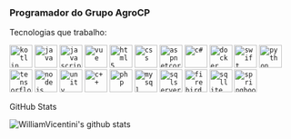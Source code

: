 ### Programador do Grupo AgroCP

Tecnologias que trabalho:


<code><img alt="kotlin" src="https://emojis.slackmojis.com/emojis/images/1496063955/2351/kotlin.png?1496063955" width="40"></code>
<code><img alt="java" src="https://emojis.slackmojis.com/emojis/images/1450733280/232/java.png?1450733280" width="40"></code>
<code><img alt="javascript" src="https://emojis.slackmojis.com/emojis/images/1450441296/151/javascript.png?1450441296" width="40"></code>
<code><img alt="vue" src="https://emojis.slackmojis.com/emojis/images/1483052921/1537/vue.png?1483052921" width="40"></code>
<code><img alt="html5" src="https://emojis.slackmojis.com/emojis/images/1470343792/719/html5.png?1470343792" width="40"></code>
<code><img alt="css" src="https://emojis.slackmojis.com/emojis/images/1497185511/2411/css.jpg?1497185511" width="40"></code>
<code><img alt="aspnetcore" src="https://miro.medium.com/max/875/0*t0CmIjLNKeKT1GaS.png" width="40"></code>
<code><img alt="c#" src="https://growiz.com.br/wp-content/uploads/2020/08/kisspng-c-programming-language-logo-microsoft-visual-stud-atlas-portfolio-5b899192d7c600.1628571115357423548838.png" width="40"></code>
<code><img alt="docker" src="https://emojis.slackmojis.com/emojis/images/1462400762/397/docker.png?1462400762" width="40"></code>
<code><img alt="swift" src="https://emojis.slackmojis.com/emojis/images/1514391005/3320/swift.png?1514391005" width="40"></code>
<code><img alt="python" src="https://emojis.slackmojis.com/emojis/images/1450319444/32/python.png?1450319444" width="40"></code>
<code><img alt="tensorflow" src="https://emojis.slackmojis.com/emojis/images/1487230631/1765/tensorflow.png?1487230631" width="40"></code>
<code><img alt="nodejs" src="https://emojis.slackmojis.com/emojis/images/1533426774/4425/nodejs.png?1533426774" width="40"></code>
<code><img alt="unity" src="https://emojis.slackmojis.com/emojis/images/1493213650/2134/unity3d.png?1493213650" width="40"></code>
<code><img alt="c++" src="https://emojis.slackmojis.com/emojis/images/1598512721/10314/c-plus-plus-logo.png?1598512721" width="40"></code>
<code><img alt="php" src="https://emojis.slackmojis.com/emojis/images/1450319454/130/php.png?1450319454" width="40"></code>
<code><img alt="mysql" src="https://emojis.slackmojis.com/emojis/images/1533733488/4439/mysql.png?1533733488" width="40"></code>
<code><img alt="sqlserver" src="https://teltecsolutions.com.br/wp-content/uploads/2019/02/sql-server-2008.png" width="40"></code>
<code><img alt="firebird" src="https://emojis.slackmojis.com/emojis/images/1569504551/6527/fire_bird.png?1569504551" width="40"></code>
<code><img alt="sqllite" src="https://emojis.slackmojis.com/emojis/images/1539273766/4793/sqlite.png?1539273766" width="40"></code>
<code><img alt="springboot" src="https://emojis.slackmojis.com/emojis/images/1599062611/10387/spring-boot.png?1599062611" width="40"></code>



  <summary> GitHub Stats</summary>
  
  ![WilliamVicentini's github stats](https://github-readme-stats-five-sooty.vercel.app/api?username=williamvicentini&show_icons=true&hide_border=true&count_private=true)
